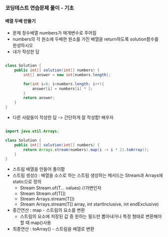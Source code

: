 ### 코딩테스트 연습문제 풀이 - 기초
#### 배열 두배 만들기
- 문제 정수배열 numbers가 매개변수로 주어짐
- numbers의 각 원소에 두배한 원소를 가진 배열을 return하도록 solution함수를 완성하시오
- 내가 작성한 답
```java

class Solution {
    public int[] solution(int[] numbers) {
        int[] answer = new int[numbers.length];

        for(int i=0; i<numbers.length; i++){
            answer[i] = numbers[i] * 2;
        }
        return answer;
    }
}
```
- 다른 사람들이 작성한 답 -> 간단하게 잘 작성함! 배우자
```java

import java.util.Arrays;

class Solution {
    public int[] solution(int[] numbers) {
        return Arrays.stream(numbers).map(i -> i * 2).toArray();
    }
}
```
- 스트림 배열을 만들어 풀이함 
- 스트림 생성() : 배열을 소스로 하는 스트림 생성하는 메서드는 Stream과 Arrays에 static으로 정의
    - Stream<T> Stream.of(T... values) //가변인자
    - Stream<T> Stream.of(T[])
    - Stream<T> Arrays.stream(T[])
    - Stream<T> Arrays.stream(T[] array, int startInclusive, int endExclusive)
- 중간연산 : map - 스트림의 요소를 변환
    - 스트림의 요소에 저장된 값 중 원하는 필드만 뽑아내거나 특정 형태로 변환해야 할 때 map()사용
- 최종연산 : toArray() - 스트림을 배열로 변환
